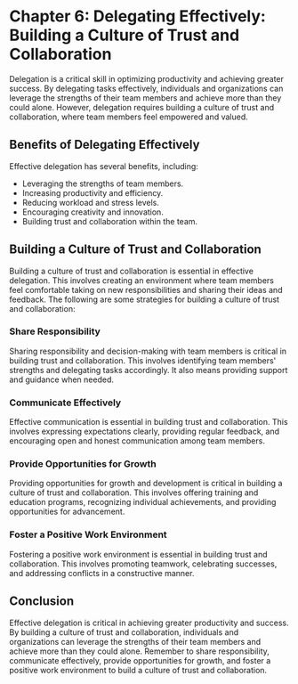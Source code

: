 Chapter 6: Delegating Effectively: Building a Culture of Trust and Collaboration
================================================================================

Delegation is a critical skill in optimizing productivity and achieving greater success. By delegating tasks effectively, individuals and organizations can leverage the strengths of their team members and achieve more than they could alone. However, delegation requires building a culture of trust and collaboration, where team members feel empowered and valued.

Benefits of Delegating Effectively
----------------------------------

Effective delegation has several benefits, including:

* Leveraging the strengths of team members.
* Increasing productivity and efficiency.
* Reducing workload and stress levels.
* Encouraging creativity and innovation.
* Building trust and collaboration within the team.

Building a Culture of Trust and Collaboration
---------------------------------------------

Building a culture of trust and collaboration is essential in effective delegation. This involves creating an environment where team members feel comfortable taking on new responsibilities and sharing their ideas and feedback. The following are some strategies for building a culture of trust and collaboration:

### Share Responsibility

Sharing responsibility and decision-making with team members is critical in building trust and collaboration. This involves identifying team members' strengths and delegating tasks accordingly. It also means providing support and guidance when needed.

### Communicate Effectively

Effective communication is essential in building trust and collaboration. This involves expressing expectations clearly, providing regular feedback, and encouraging open and honest communication among team members.

### Provide Opportunities for Growth

Providing opportunities for growth and development is critical in building a culture of trust and collaboration. This involves offering training and education programs, recognizing individual achievements, and providing opportunities for advancement.

### Foster a Positive Work Environment

Fostering a positive work environment is essential in building trust and collaboration. This involves promoting teamwork, celebrating successes, and addressing conflicts in a constructive manner.

Conclusion
----------

Effective delegation is critical in achieving greater productivity and success. By building a culture of trust and collaboration, individuals and organizations can leverage the strengths of their team members and achieve more than they could alone. Remember to share responsibility, communicate effectively, provide opportunities for growth, and foster a positive work environment to build a culture of trust and collaboration.


